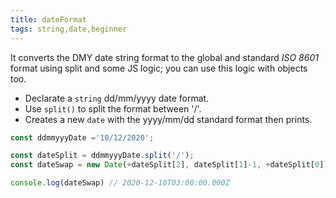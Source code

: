 ```yaml
---
title: dateFormat
tags: string,date,beginner
---
```


It converts the DMY date string format to the global and standard *ISO 8601* format using split and some JS logic; you can use this logic with objects too.

- Declarate a `string` dd/mm/yyyy date format.
- Use `split()` to split the format between '/'.
- Creates a new `date` with the yyyy/mm/dd standard format then prints.

```js
const ddmmyyyDate ='10/12/2020';

const dateSplit = ddmmyyyDate.split('/');
const dateSwap = new Date(+dateSplit[2], dateSplit[1]-1, +dateSplit[0]);
```

```js
console.log(dateSwap) // 2020-12-10T03:00:00.000Z
```
